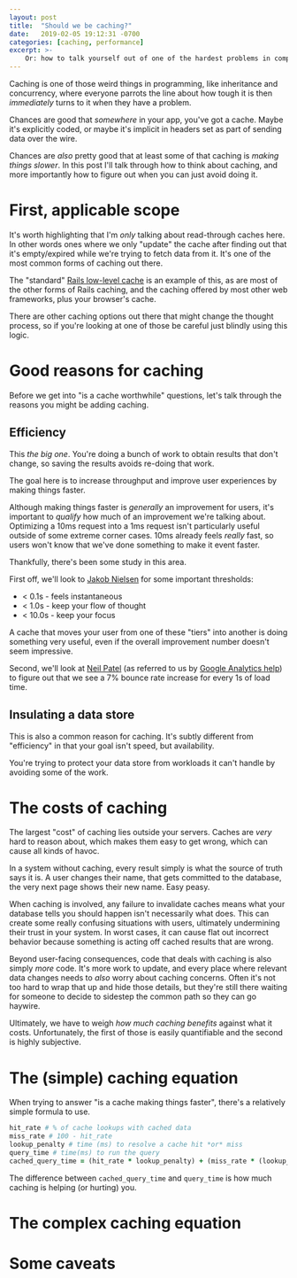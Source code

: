 ```yaml
---
layout: post
title:  "Should we be caching?"
date:   2019-02-05 19:12:31 -0700
categories: [caching, performance]
excerpt: >-
    Or: how to talk yourself out of one of the hardest problems in computers
---
```


Caching is one of those weird things in programming, like inheritance and concurrency, where everyone parrots the line about how tough it is then *immediately* turns to it when they have a problem.

Chances are good that *somewhere* in your app, you've got a cache. Maybe it's explicitly coded, or maybe it's implicit in headers set as part of sending data over the wire.

Chances are *also* pretty good that at least some of that caching is *making things slower*. In this post I'll talk through how to think about caching, and more importantly how to figure out when you can just avoid doing it.

# First, applicable scope
It's worth highlighting that I'm *only* talking about read-through caches here. In other words ones where we only "update" the cache after finding out that it's empty/expired while we're trying to fetch data from it. It's one of the most common forms of caching out there.

The "standard" [Rails low-level cache](https://guides.rubyonrails.org/caching_with_rails.html#low-level-caching) is an example of this, as are most of the other forms of Rails caching, and the caching offered by most other web frameworks, plus your browser's cache.

There are other caching options out there that might change the thought process, so if you're looking at one of those be careful just blindly using this logic.

# Good reasons for caching
Before we get into "is a cache worthwhile" questions, let's talk through the reasons you might be adding caching.

## Efficiency
This *the big one*. You're doing a bunch of work to obtain results that don't change, so saving the results avoids re-doing that work.

The goal here is to increase throughput and improve user experiences by making things faster.

Although making things faster is *generally* an improvement for users, it's important to *qualify* how much of an improvement we're talking about. Optimizing a 10ms request into a 1ms request isn't particularly useful outside of some extreme corner cases. 10ms already feels *really* fast, so users won't know that we've done something to make it event faster.

Thankfully, there's been some study in this area.

First off, we'll look to [Jakob Nielsen](https://www.nngroup.com/articles/response-times-3-important-limits/) for some important thresholds:

* < 0.1s - feels instantaneous
* < 1.0s - keep your flow of thought
* < 10.0s - keep your focus

A cache that moves your user from one of these "tiers" into another is doing something very useful, even if the overall improvement number doesn't seem impressive.

Second, we'll look at [Neil Patel](https://neilpatel.com/blog/loading-time/) (as referred to us by [Google Analytics help](https://support.google.com/analytics/answer/4589209?hl=en)) to figure out that we see a 7% bounce rate increase for every 1s of load time.

## Insulating a data store
This is also a common reason for caching. It's subtly different from "efficiency" in that your goal isn't speed, but availability.

You're trying to protect your data store from workloads it can't handle by avoiding some of the work.

# The costs of caching
The largest "cost" of caching lies outside your servers. Caches are *very* hard to reason about, which makes them easy to get wrong, which can cause all kinds of havoc.

In a system without caching, every result simply is what the source of truth says it is. A user changes their name, that gets committed to the database, the very next page shows their new name. Easy peasy.

When caching is involved, any failure to invalidate caches means what your database tells you should happen isn't necessarily what does. This can create some really confusing situations with users, ultimately undermining their trust in your system. In worst cases, it can cause flat out incorrect behavior because something is acting off cached results that are wrong.

Beyond user-facing consequences, code that deals with caching is also simply *more* code. It's more work to update, and every place where relevant data changes needs to *also* worry about caching concerns. Often it's not too hard to wrap that up and hide those details, but they're still there waiting for someone to decide to sidestep the common path so they can go haywire.

Ultimately, we have to weigh *how much caching benefits* against what it costs. Unfortunately, the first of those is easily quantifiable and the second is highly subjective.

# The (simple) caching equation
When trying to answer "is a cache making things faster", there's a relatively simple formula to use.

```ruby
hit_rate # % of cache lookups with cached data
miss_rate # 100 - hit_rate
lookup_penalty # time (ms) to resolve a cache hit *or* miss
query_time # time(ms) to run the query
cached_query_time = (hit_rate * lookup_penalty) + (miss_rate * (lookup_penalty + query_time))
```

The difference between `cached_query_time` and `query_time` is how much caching is helping (or hurting) you.

# The complex caching equation
# Some caveats
